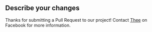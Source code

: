 ## Describe your changes

Thanks for submitting a Pull Request to our project! Contact [Thee](https://facebook.com/panithi.makthiengtrong) on Facebook for more information.
